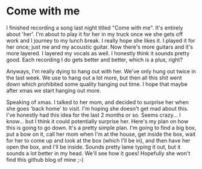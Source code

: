 # Come with me

I finished recording a song last night titled "Come with me". It's entirely about 'her'. I'm about to play it for her in my truck once we she gets off work and I journey to my lunch break. I really hope she likes it. I played it for her once; just me and my acoustic guitar. Now there's more guitars and it's more layered. I layered my vocals as well. I honestly think it sounds pretty good. Each recording I do gets better and better, which is a plus, right?

Anyways, I'm really dying to hang out with her. We've only hung out twice in the last week. We use to hang out a lot more, but then all this shit went down which prohibited some quality hanging out time. I hope that maybe after xmas we start hanging out more.

Speaking of xmas. I talked to her mom, and decided to surprise her when she goes 'back home' to visit. I'm hoping she doesn't get mad about this. I've honestly had this idea for the last 2 months or so. Seems crazy... I know... but I think it could potentially surprise her. Here's my plan on how this is going to go down. It's a pretty simple plan. I'm going to find a big box, put a bow on it, call her mom when I'm at the house, get inside the box, wait for her to come up and look at the box (which I'll be in), and then have her open the box, and I'll be inside. Sounds pretty lame typing it out, but it sounds a lot better in my head. We'll see how it goes! Hopefully she won't find this github blog of mine ;-)
